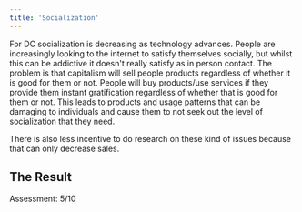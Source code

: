 ```yaml
---
title: 'Socialization'
---
```


For DC socialization is decreasing as technology advances. People are increasingly looking to the internet to satisfy themselves socially, but whilst this can be addictive it doesn't really satisfy as in person contact. The problem is that capitalism will sell people products regardless of whether it is good for them or not. People will buy products/use services if they provide them instant gratification regardless of whether that is good for them or not. This leads to products and usage patterns that can be damaging to individuals and cause them to not seek out the level of socialization that they need.

There is also less incentive to do research on these kind of issues because that can only decrease sales.

## The Result

Assessment: 5/10
